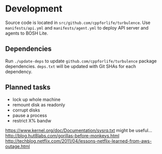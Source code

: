 # Development

Source code is located in `src/github.com/cppforlife/turbulence`. Use `manifests/api.yml` and `manifests/agent.yml` to deploy API server and agents to BOSH Lite.

## Dependencies

Run `./update-deps` to update `github.com/cppforlife/turbulence` package dependencies. `deps.txt` will be updated with Git SHAs for each dependency.

## Planned tasks

- lock up whole machine
- remount disk as readonly
- corrupt disks
- pause a process
- restrict X% bandw

https://www.kernel.org/doc/Documentation/sysrq.txt might be useful...
http://blog.hut8labs.com/gorillas-before-monkeys.html
http://techblog.netflix.com/2011/04/lessons-netflix-learned-from-aws-outage.html
